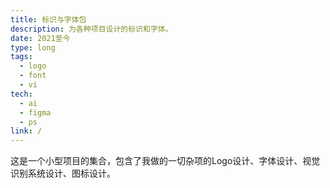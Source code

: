 ```yaml
---
title: 标识与字体包
description: 为各种项目设计的标识和字体。
date: 2021至今
type: long
tags:
  - logo
  - font
  - vi
tech:
  - ai
  - figma
  - ps
link: /
---
```



这是一个小型项目的集合，包含了我做的一切杂项的Logo设计、字体设计、视觉识别系统设计、图标设计。
